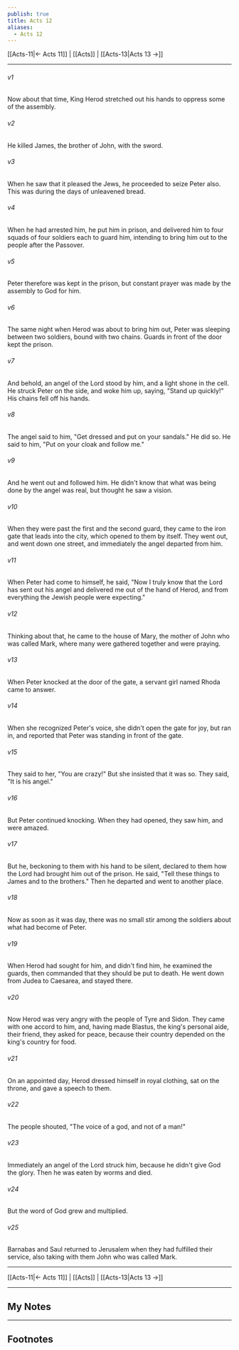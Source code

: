 ```yaml
---
publish: true
title: Acts 12
aliases:
  - Acts 12
---
```


[[Acts-11|← Acts 11]] | [[Acts]] | [[Acts-13|Acts 13 →]]
***



###### v1 
Now about that time, King Herod stretched out his hands to oppress some of the assembly. 

###### v2 
He killed James, the brother of John, with the sword. 

###### v3 
When he saw that it pleased the Jews, he proceeded to seize Peter also. This was during the days of unleavened bread. 

###### v4 
When he had arrested him, he put him in prison, and delivered him to four squads of four soldiers each to guard him, intending to bring him out to the people after the Passover. 

###### v5 
Peter therefore was kept in the prison, but constant prayer was made by the assembly to God for him. 

###### v6 
The same night when Herod was about to bring him out, Peter was sleeping between two soldiers, bound with two chains. Guards in front of the door kept the prison. 

###### v7 
And behold, an angel of the Lord stood by him, and a light shone in the cell. He struck Peter on the side, and woke him up, saying, "Stand up quickly!" His chains fell off his hands. 

###### v8 
The angel said to him, "Get dressed and put on your sandals." He did so. He said to him, "Put on your cloak and follow me." 

###### v9 
And he went out and followed him. He didn't know that what was being done by the angel was real, but thought he saw a vision. 

###### v10 
When they were past the first and the second guard, they came to the iron gate that leads into the city, which opened to them by itself. They went out, and went down one street, and immediately the angel departed from him. 

###### v11 
When Peter had come to himself, he said, "Now I truly know that the Lord has sent out his angel and delivered me out of the hand of Herod, and from everything the Jewish people were expecting." 

###### v12 
Thinking about that, he came to the house of Mary, the mother of John who was called Mark, where many were gathered together and were praying. 

###### v13 
When Peter knocked at the door of the gate, a servant girl named Rhoda came to answer. 

###### v14 
When she recognized Peter's voice, she didn't open the gate for joy, but ran in, and reported that Peter was standing in front of the gate. 

###### v15 
They said to her, "You are crazy!" But she insisted that it was so. They said, "It is his angel." 

###### v16 
But Peter continued knocking. When they had opened, they saw him, and were amazed. 

###### v17 
But he, beckoning to them with his hand to be silent, declared to them how the Lord had brought him out of the prison. He said, "Tell these things to James and to the brothers." Then he departed and went to another place. 

###### v18 
Now as soon as it was day, there was no small stir among the soldiers about what had become of Peter. 

###### v19 
When Herod had sought for him, and didn't find him, he examined the guards, then commanded that they should be put to death. He went down from Judea to Caesarea, and stayed there. 

###### v20 
Now Herod was very angry with the people of Tyre and Sidon. They came with one accord to him, and, having made Blastus, the king's personal aide, their friend, they asked for peace, because their country depended on the king's country for food. 

###### v21 
On an appointed day, Herod dressed himself in royal clothing, sat on the throne, and gave a speech to them. 

###### v22 
The people shouted, "The voice of a god, and not of a man!" 

###### v23 
Immediately an angel of the Lord struck him, because he didn't give God the glory. Then he was eaten by worms and died. 

###### v24 
But the word of God grew and multiplied. 

###### v25 
Barnabas and Saul returned to Jerusalem when they had fulfilled their service, also taking with them John who was called Mark.

***
[[Acts-11|← Acts 11]] | [[Acts]] | [[Acts-13|Acts 13 →]]

---
## My Notes

---
## Footnotes